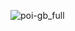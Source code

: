![poi-gb_full](https://user-images.githubusercontent.com/68894295/227721527-e93ce8c6-2c90-4345-a385-1e5212efcf07.jpg)
